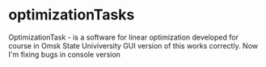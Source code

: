 # optimizationTasks
OptimizationTask - is a software for linear optimization developed for course in Omsk State Univiversity
GUI version of this works correctly. Now I'm fixing bugs in console version

